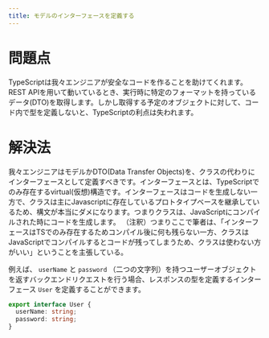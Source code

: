 ```yaml
---
title: モデルのインターフェースを定義する
---
```


# 問題点

TypeScriptは我々エンジニアが安全なコードを作ることを助けてくれます。REST APIを用いて動いているとき、実行時に特定のフォーマットを持っているデータ(DTO)を取得します。しかし取得する予定のオブジェクトに対して、コード内で型を定義しないと、TypeScriptの利点は失われます。

# 解決法

我々エンジニアはモデルかDTO(Data Transfer Objects)を、クラスの代わりにインターフェースとして定義すべきです。インターフェースとは、TypeScriptでのみ存在するvirtual(仮想)構造です。インターフェースはコードを生成しない一方で、クラスは主にJavascriptに存在しているプロトタイプベースを継承しているため、構文が本当にダメになります。つまりクラスは、JavaScriptにコンパイルされた時にコードを生成します。
（注釈）つまりここで筆者は、「インターフェースはTSでのみ存在するためコンパイル後に何も残らない一方、クラスはJavaScriptでコンパイルするとコードが残ってしまうため、クラスは使わない方がいい」ということを主張している。

例えば、 `userName` と `password` （二つの文字列）を持つユーザーオブジェクトを返すバックエンドリクエストを行う場合、レスポンスの型を定義するインターフェース `User` を定義することができます。

```ts
export interface User {
  userName: string;
  password: string;
}
```
